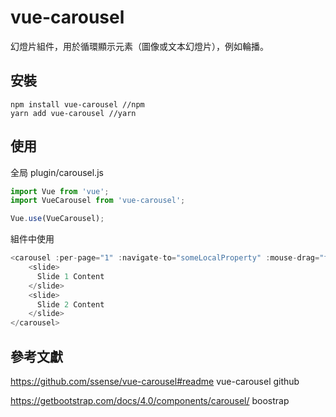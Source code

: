 # vue-carousel

幻燈片組件，用於循環顯示元素（圖像或文本幻燈片），例如輪播。

## 安裝
```
npm install vue-carousel //npm
yarn add vue-carousel //yarn
```

## 使用
全局
plugin/carousel.js
```js
import Vue from 'vue';
import VueCarousel from 'vue-carousel';

Vue.use(VueCarousel);
```
組件中使用

```js
<carousel :per-page="1" :navigate-to="someLocalProperty" :mouse-drag="false">
    <slide>
      Slide 1 Content
    </slide>
    <slide>
      Slide 2 Content
    </slide>
</carousel>
```

## 參考文獻
https://github.com/ssense/vue-carousel#readme vue-carousel github

https://getbootstrap.com/docs/4.0/components/carousel/ boostrap